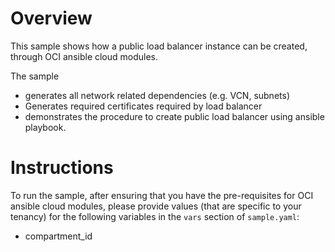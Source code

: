 # Overview

This sample shows how a public load balancer  instance can be created, through OCI ansible cloud modules.

The sample 
- generates all network related dependencies (e.g. VCN, subnets)
- Generates required certificates required by load balancer 
- demonstrates the procedure to create public load balancer using ansible playbook.

# Instructions

To run the sample, after ensuring that you have the pre-requisites for OCI ansible cloud modules, please provide values (that are specific to your tenancy) for the following variables in the `vars` section of `sample.yaml`:
- compartment_id
